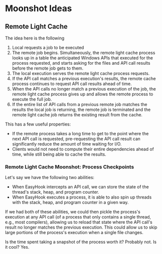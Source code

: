 # Moonshot Ideas

## Remote Light Cache

The idea here is the following


1. Local requests a job to be executed
1. The remote job begins. Simultaneously, the remote light cache process looks
   up in a table the anticipated Windows APIs that executed for the process
   requested, and starts asking for the files and API call results before the
   remote job gets to them.
1. The local execution serves the remote light cache process requests.
1. If the API call matches a previous execution's results, the remote cache
   process continues to request API call results ahead of time.
1. When the API calls no longer match a previous execution of the job, the
   remote light cache process gives up and allows the remote process to execute
   the full job.
1. If the entire list of API calls from a previous remote job matches the
   results the local job is returning, the remote job is terminated and the
   remote light cache job returns the existing result from the cache.

This has a few useful properties:

* If the remote process takes a long time to get to the point where the next
  API call is requested, pre-requesting the API call result can significantly
  reduce the amount of time waiting for I/O.
* Clients would not need to compute their entire dependencies ahead of time,
  while still being able to cache the results.

### Remote Light Cache Moonshot: Process Checkpoints

Let's say we have the following two abilities:

* When EasyHook intercepts an API call, we can store the state of the thread's
  stack, heap, and program counter.
* When EasyHook executes a process, it is able to also spin up threads with
  the stack, heap, and program counter in a given way.

If we had both of these abilities, we could then pickle the process's execution
at any API call (of a process that only contains a single thread, e.g., most
compilers), allowing us to reload that state where the API call's result no
longer matches the previous execution. This could allow us to skip large
portions of the process's execution when a single file changes.

Is the time spent taking a snapshot of the process worth it? Probably not.
Is it cool? Yes.
